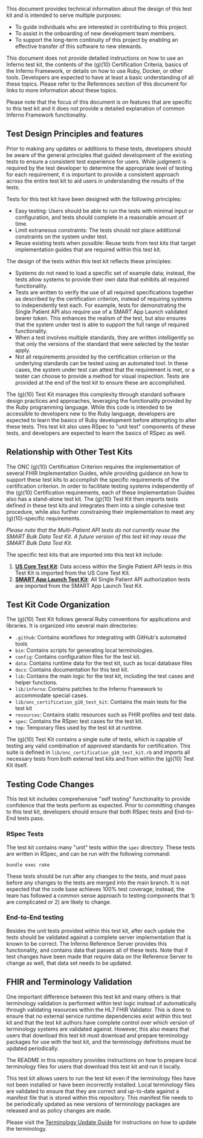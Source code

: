 This document provides technical information about the design of this test kit
and is intended to serve multiple purposes:
* To guide individuals who are interested in contributing to this project.
* To assist in the onboarding of new development team members.
* To support the long-term continuity of this project by enabling an
  effective transfer of this software to new stewards.

This document does not provide detailed instructions on how to use
an Inferno test kit, the contents of the (g)(10) Certification Criteria,
basics of the Inferno Framework, or details on how to use Ruby, Docker,
or other tools. Developers are expected to have at least a basic understanding
of all these topics. Please refer to the References section of this document
for links to more information about these topics.

Please note that the focus of this document is on features that are specific to
this test kit and it does not provide a detailed explanation of common Inferno
Framework functionality.

## Test Design Principles and features

Prior to making any updates or additions to these tests, developers should
be aware of the general principles that guided development of the existing tests
to ensure a consistent test experience for users. While judgment is required
by the test developer to determine the appropriate level of testing for each
requirement, it is important to provide a consistent approach across the entire
test kit to aid users in understanding the results of the tests.

Tests for this test kit have been designed with the following principles:
* Easy testing: Users should be able to run the tests with minimal input or
  configuration, and tests should complete in a reasonable amount of time.
* Limit extraneous constraints: The tests should not place additional constraints
  on the system under test.
* Reuse existing tests when possible: Reuse tests from test kits that target
  implementation guides that are required within this test kit.

The design of the tests within this test kit reflects these principles:
* Systems do not need to load a specific set of example data; instead, the
  tests allow systems to provide their own data that exhibits all required
  functionality.
* Tests are written to verify the use of all required specifications together
  as described by the certification criterion, instead of requiring systems to
  independently test each. For example, tests for demonstrating the Single
  Patient API also require use of a SMART App Launch validated bearer token. This
  enhances the realism of the test, but also ensures that the system under test is
  able to support the full range of required functionality.
* When a test involves multiple standards, they are written intelligently
  so that only the versions of the standard that were selected by the
  tester apply.
* Not all requirements provided by the certification criterion or the
  underlying standards can be tested using an automated tool. In these cases,
  the system under test can attest that the requirement is met, or a tester
  can choose to provide a method for visual inspection. Tests are provided
  at the end of the test kit to ensure these are accomplished.

The (g)(10) Test Kit manages this complexity through standard software design
practices and approaches, leveraging the functionality provided by the Ruby
programming language. While this code is intended to be accessible to
developers new to the Ruby language, developers are expected to learn the basics
of Ruby development before attempting to alter these tests. This test kit also
uses RSpec to "unit test" components of these tests, and developers are expected
to learn the basics of RSpec as well.

## Relationship with Other Test Kits

The ONC (g)(10) Certification Criterion requires the implementation of several
FHIR Implementation Guides, while providing guidance on how to support these
test kits to accomplish the specific requirements of the certification
criterion. In order to facilitate testing systems independently of the (g)(10)
Certification requirements, each of these Implementation Guides also has a
stand-alone test kit. The (g)(10) Test Kit then imports tests defined in these
test kits and integrates them into a single cohesive test procedure, while also
further constraining their implementation to meet any (g)(10)-specific
requirements.

*Please note that the Multi-Patient API tests do not currently reuse
the SMART Bulk Data Test Kit. A future version of this test kit
may reuse the SMART Bulk Data Test Kit.*

The specific test kits that are imported into this test kit include:

1. **[US Core Test Kit](https://github.com/inferno-framework/us-core-test-kit)**:
  Data access within the Single Patient API tests in this Test Kit is
  imported from the US Core Test Kit.  
2. **[SMART App Launch Test Kit](https://github.com/inferno-framework/smart-app-launch-test-kit)**: All
  Single Patient API authorization tests are imported from the SMART App Launch Test Kit.

## Test Kit Code Organization

The (g)(10) Test Kit follows general Ruby conventions for applications and
libraries. It is organized into several main directories:

- `.github`: Contains workflows for integrating with GitHub's automated tools
- `bin`: Contains scripts for generating local terminologies.
- `config`: Contains configuration files for the test kit.
- `data`: Contains runtime data for the test kit, such as local database files
- `docs`: Contains documentation for this test kit.
- `lib`: Contains the main logic for the test kit, including the test cases and helper functions.
- `lib/inferno`: Contains patches to the Inferno Framework to accommodate special cases.
- `lib/onc_certification_g10_test_kit`: Contains the main tests for the test kit
- `resources`: Contains static resources such as FHIR profiles and test data.
- `spec`: Contains the RSpec test cases for the test kit.
- `tmp`: Temporary files used by the test kit at runtime.

The (g)(10) Test Kit contains a single suite of tests, which is capable of testing
any valid combination of approved standards for certification. This suite
is defined in `lib/onc_certification_g10_test_kit.rb` and imports all necessary
tests from both external test kits and from within the (g)(10) Test Kit itself.

## Testing Code Changes

This test kit includes comprehensive "self testing" functionality to provide
confidence that the tests perform as expected. Prior to committing changes to
this test kit, developers should ensure that both RSpec tests and End-to-End
tests pass.

### RSpec Tests

The test kit contains many "unit" tests within the `spec` directory. These
tests are written in RSpec, and can be run with the following command:

```bundle exec rake```

These tests should be run after any changes to the tests, and must pass before
any changes to the tests are merged into the main branch. It is not expected
that the code base achieves 100% test coverage; instead, the team has followed a
common sense approach to testing components that 1) are complicated or 2) are
likely to change.

### End-to-End testing

Besides the unit tests provided within this test kit, after each update
the tests should be validated against a complete server implementation
that is known to be correct. The Inferno Reference Server provides this functionality,
and contains data that passes all of these tests. Note that if test changes
have been made that require data on the Reference Server to change as well,
that data set needs to be updated.


## FHIR and Terminology Validation

One important difference between this test kit and many others is that terminology
validation is performed within test logic instead of automatically through validating
resources within the HL7 FHIR Validator.
This is done to ensure that no external service runtime dependencies exist within this test kit
and that the test kit authors have complete control over which version of terminology systems
are validated against. However, this also means that users that download this test kit
must download and prepare terminology packages for use with the test kit, and the terminology
definitions must be updated periodically.

The README in this repository provides instructions on how to prepare local terminology
files for users that download this test kit and run it locally.

This test kit allows users to run the test kit even if the terminology files have not
been installed or have been incorrectly installed. Local terminology files are validated to ensure
that they are correct and up-to-date against a manifest file that is stored within
this repository. This manifest file needs to be periodically updated as new versions
of terminology packages are released and as policy changes are made.

Please visit the [Terminology Update Guide](Terminology-Update-Guide) for instructions on
how to update the terminology.
